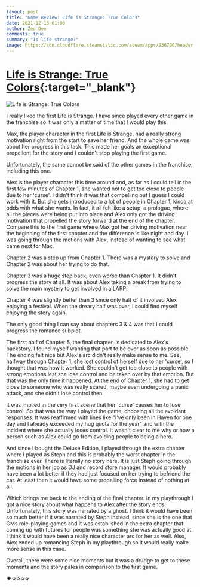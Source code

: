 ```yaml
---
layout: post
title: "Game Review: Life is Strange: True Colors"
date: 2021-12-15 01:00
author: Zed Dee
comments: true
summary: "Is life strange?"
image: https://cdn.cloudflare.steamstatic.com/steam/apps/936790/header.jpg?t=1637336540
---
```


# [Life is Strange: True Colors](https://store.steampowered.com/app/936790/Life_is_Strange_True_Colors/){:target="_blank"}

![Life is Strange: True Colors](https://cdn.cloudflare.steamstatic.com/steam/apps/936790/header.jpg?t=1637336540)

I really liked the first Life is Strange. I have since played every other game in the franchise so it was only a matter of time that I would play this.

Max, the player character in the first Life is Strange, had a really strong motivation right from the start to save her friend. And the whole game was about her progress in this task. This made her goals an exceptional propellent for the story and I couldn't stop playing the first game.

Unfortunately, the same cannot be said of the other games in the franchise, including this one.

Alex is the player character this time around and, as far as I could tell in the first few minutes of Chapter 1, she wanted not to get too close to people due to her 'curse'. I didn't think it was that compelling but I guess I could work with it. But she gets introduced to a lot of people in Chapter 1, kinda at odds with what she wants. In fact, it all felt like a setup, a prologue, where all the pieces were being put into place and Alex only got the driving motivation that propelled the story forward at the end of the chapter. Compare this to the first game where Max got her driving motivation near the beginning of the first chapter and the difference is like night and day. I was going through the motions with Alex, instead of wanting to see what came next for Max.

Chapter 2 was a step up from Chapter 1. There was a mystery to solve and Chapter 2 was about her trying to do that.

Chapter 3 was a huge step back, even worse than Chapter 1. It didn't progress the story at all. It was about Alex taking a break from trying to solve the main mystery to get involved in a LARP!

Chapter 4 was slightly better than 3 since only half of it involved Alex enjoying a festival. When the dreary half was over, I could find myself enjoying the story again.

The only good thing I can say about chapters 3 & 4 was that I could progress the romance subplot. 

The first half of Chapter 5, the final chapter, is dedicated to Alex's backstory. I found myself wanting that part to be over as soon as possible. The ending felt nice but Alex's arc didn't really make sense to me. See, halfway through Chapter 1, she lost control of herself due to her 'curse', so I thought that was how it worked. She couldn't get too close to people with strong emotions lest she lose control and be taken over by that emotion. But that was the only time it happened. At the end of Chapter 1, she had to get close to someone who was really scared, maybe even undergoing a panic attack, and she didn't lose control then. 

It was implied in the very first scene that her 'curse' causes her to lose control. So that was the way I played the game, choosing all the avoidant responses. It was reaffirmed with lines like "I've only been in Haven for one day and I already exceeded my hug quota for the year" and with the incident where she actually loses control. It wasn't clear to me why or how a person such as Alex could go from avoiding people to being a hero.

And since I bought the Deluxe Edition, I played through the extra chapter where I played as Steph and this is probably the worst chapter in the franchise ever. There is literally no story here. It is just Steph going through the motions in her job as DJ and record store manager. It would probably have been a lot better if they had just focused on her trying to befriend the cat. At least then it would have some propelling force instead of nothing at all.

Which brings me back to the ending of the final chapter. In my playthrough I got a nice story about what happens to Alex after the story ends. Unfortunately, this story was narrated by a ghost. I think it would have been so much better if it was narrated by Steph instead, since she is the one that GMs role-playing games and it was established in the extra chapter that coming up with futures for people was something she was actually good at. I think it would have been a really nice character arc for her as well. Also, Alex ended up romancing Steph in my playthrough so it would really make more sense in this case.

Overall, there were some nice moments but it was a drudge to get to these moments and the story pales in comparison to the first game.

★✰✰✰✰